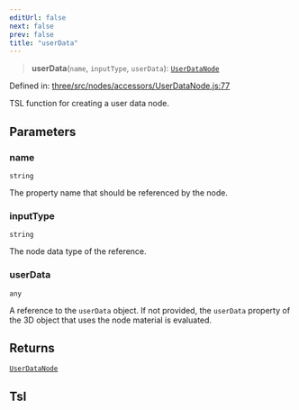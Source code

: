 ```yaml
---
editUrl: false
next: false
prev: false
title: "userData"
---
```


> **userData**(`name`, `inputType`, `userData`): [`UserDataNode`](/reference/threewebgpu/classes/userdatanode/)

Defined in: [three/src/nodes/accessors/UserDataNode.js:77](https://github.com/DefinitelyMaybe/three-i18n/blob/fa57b79433d1c349ffb23a78727299c8d4190136/three/src/nodes/accessors/UserDataNode.js#L77)

TSL function for creating a user data node.

## Parameters

### name

`string`

The property name that should be referenced by the node.

### inputType

`string`

The node data type of the reference.

### userData

`any`

A reference to the `userData` object. If not provided, the `userData` property of the 3D object that uses the node material is evaluated.

## Returns

[`UserDataNode`](/reference/threewebgpu/classes/userdatanode/)

## Tsl

